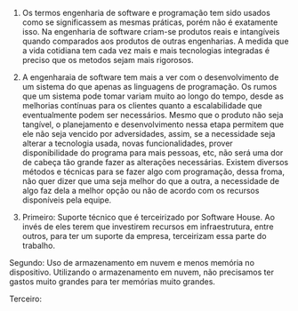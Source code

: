 1. Os termos engenharia de software e programação tem sido usados como se significassem as mesmas práticas, porém não é exatamente isso. Na engenharia de software criam-se produtos reais e intangíveis quando comparados aos produtos de outras engenharias. 
A medida que a vida cotidiana tem cada vez mais e mais tecnologias integradas é preciso que os metodos sejam mais rigorosos. 

2. A engenharaia de software tem mais a ver com o desenvolvimento de um sistema do que apenas as linguagens de programação. 
Os rumos que um sistema pode tomar variam muito ao longo do tempo, desde as melhorias contínuas para os clientes quanto a escalabilidade que eventualmente podem ser necessários. Mesmo que o produto não seja tangível, o planejamento e desenvolvimento nessa etapa permitem que ele não seja vencido por adversidades, assim, se a necessidade seja alterar a tecnologia usada, novas funcionalidades, prover disponibilidade do programa para mais pessoas, etc, não será uma dor de cabeça tão grande fazer as alterações necessárias.
Existem diversos métodos e técnicas para se fazer algo com programação, dessa froma, não quer dizer que uma seja melhor do que a outra, a necessidade de algo faz dela a melhor opção ou não de acordo com os recursos disponíveis pela equipe.

3. Primeiro: Suporte técnico que é terceirizado por Software House. Ao invés de eles terem que investirem recursos em infraestrutura, entre outros, para ter um suporte da empresa, terceirizam essa parte do trabalho.

Segundo: Uso de armazenamento em nuvem e menos memória no dispositivo. Utilizando o armazenamento em nuvem, não precisamos ter gastos muito grandes para ter memórias muito grandes.

Terceiro: 